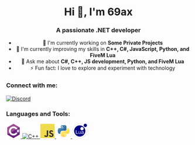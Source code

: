 <h1 align="center">Hi 👋, I'm 69ax</h1>
<h3 align="center">A passionate .NET developer</h3>

<ul align="center">
  <li>🔭 I'm currently working on <strong>Some Private Projects</strong></li>
  <li>🌱 I'm currently improving my skills in <strong>C++, C#, JavaScript, Python, and FiveM Lua</strong></li>
  <li>💬 Ask me about <strong>C#, C++, JS development, Python, and FiveM Lua</strong></li>
  <li>⚡ Fun fact: I love to explore and experiment with technology</li>
</ul>

<h3 align="left">Connect with me:</h3>
<p align="left">
  <a href="https://discord.com/users/425474532069867522" target="blank">
    <img align="center" src="https://raw.githubusercontent.com/rahuldkjain/github-profile-readme-generator/master/src/images/icons/Social/discord.svg" alt="Discord" height="30" width="40" />
  </a>
</p>

<h3 align="left">Languages and Tools:</h3>
<p align="left">
  <a href="https://docs.microsoft.com/en-us/dotnet/csharp/" target="_blank" rel="noreferrer">
    <img src="https://raw.githubusercontent.com/devicons/devicon/master/icons/csharp/csharp-original.svg" alt="C#" width="40" height="40"/>
  </a>
  <a href="https://isocpp.org/" target="_blank" rel="noreferrer">
    <img src="https://raw.githubusercontent.com/isocpp/logos/master/cpp_logo.svg" alt="C++" width="40" height="40"/>
  </a>
  <a href="https://developer.mozilla.org/en-US/docs/Web/JavaScript" target="_blank" rel="noreferrer">
    <img src="https://raw.githubusercontent.com/devicons/devicon/master/icons/javascript/javascript-original.svg" alt="JavaScript" width="40" height="40"/>
  </a>
  <a href="https://www.python.org/" target="_blank" rel="noreferrer">
    <img src="https://raw.githubusercontent.com/devicons/devicon/master/icons/python/python-original.svg" alt="Python" width="40" height="40"/>
  </a>
  <a href="https://docs.fivem.net/docs/scripting-manual/introduction/" target="_blank" rel="noreferrer">
    <img src="https://raw.githubusercontent.com/devicons/devicon/master/icons/lua/lua-original.svg" alt="FiveM Lua" width="40" height="40"/>
  </a>
  <!-- Add more languages and tools here -->
</p>
